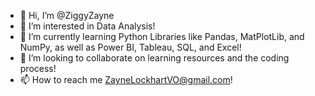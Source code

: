 - 👋 Hi, I’m @ZiggyZayne
- 👀 I’m interested in Data Analysis!
- 🌱 I’m currently learning Python Libraries like Pandas, MatPlotLib, and NumPy, as well as Power BI, Tableau, SQL, and Excel!
- 💞️ I’m looking to collaborate on learning resources and the coding process!
- 📫 How to reach me ZayneLockhartVO@gmail.com!

<!---
ZiggyZayne/ZiggyZayne is a ✨ special ✨ repository because its `README.md` (this file) appears on your GitHub profile.
You can click the Preview link to take a look at your changes.
--->
